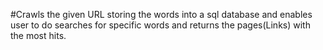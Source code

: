 #Crawls the given URL storing the words into a sql database and enables user to do searches for specific words and returns the pages(Links) with the most hits.
